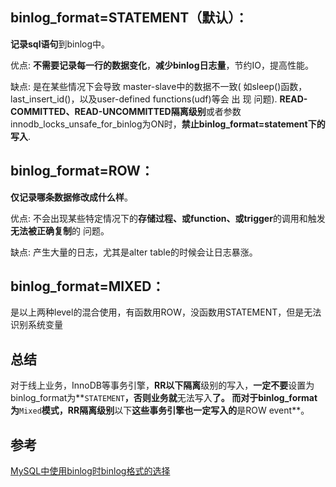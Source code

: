 ## binlog_format=STATEMENT（默认）：

**记录sql语句**到binlog中。

优点: **不需要记录每一行的数据变化**，**减少binlog日志量**，节约IO，提高性能。

缺点: 是在某些情况下会导致 master-slave中的数据不一致( 如sleep()函数， last_insert_id()，以及user-defined functions(udf)等会 出 现 问题).
**READ-COMMITTED、READ-UNCOMMITTED隔离级别**或者参数innodb_locks_unsafe_for_binlog为ON时，**禁止binlog_format=statement下的写入**.



## binlog_format=ROW：

**仅记录哪条数据修改成什么样**。

优点: 不会出现某些特定情况下的**存储过程、或function、或trigger**的调用和触发**无法被正确复制**的 问题。

缺点: 产生大量的日志，尤其是alter table的时候会让日志暴涨。

## binlog_format=MIXED：

是以上两种level的混合使用，有函数用ROW，没函数用STATEMENT，但是无法识别系统变量



## 总结

对于线上业务，InnoDB等事务引擎，**RR以下隔离**级别的写入，**一定不要**设置为binlog_format为**`STATEMENT`**，否则业务就**无法写入**了。
而对于binlog_format为**`Mixed`**模式，**RR**隔离级别**以下**这些事务引擎也一定写入的**是ROW event**。



## 参考

[MySQL中使用binlog时binlog格式的选择](https://juejin.cn/user/377887733324024/posts)



